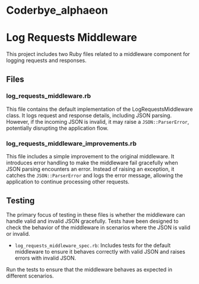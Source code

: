 # Coderbye_alphaeon

# Log Requests Middleware

This project includes two Ruby files related to a middleware component for logging requests and responses.

## Files

### log_requests_middleware.rb

This file contains the default implementation of the LogRequestsMiddleware class. It logs request and response details, including JSON parsing. However, if the incoming JSON is invalid, it may raise a `JSON::ParserError`, potentially disrupting the application flow.

### log_requests_middleware_improvements.rb

This file includes a simple improvement to the original middleware. It introduces error handling to make the middleware fail gracefully when JSON parsing encounters an error. Instead of raising an exception, it catches the `JSON::ParserError` and logs the error message, allowing the application to continue processing other requests.

## Testing

The primary focus of testing in these files is whether the middleware can handle valid and invalid JSON gracefully. Tests have been designed to check the behavior of the middleware in scenarios where the JSON is valid or invalid.

- `log_requests_middleware_spec.rb`: Includes tests for the default middleware to ensure it behaves correctly with valid JSON and raises errors with invalid JSON.

Run the tests to ensure that the middleware behaves as expected in different scenarios.
